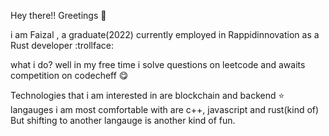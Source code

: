 Hey there!! Greetings :wave:

i am Faizal , a graduate(2022) currently employed in Rappidinnovation as a Rust developer  :trollface:

what i do?
well in my free time i solve questions on leetcode and awaits competition on codecheff :yum: 

Technologies that i am  interested in are blockchain and backend :star:
langauges i am most comfortable with are c++, javascript and rust(kind of)
But shifting to another langauge is another kind of fun.

